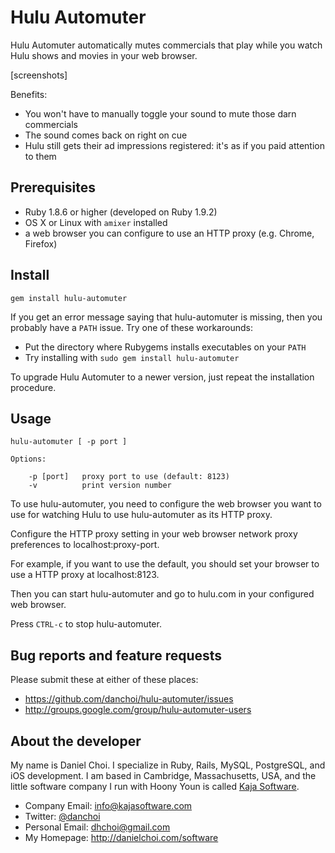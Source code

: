 # Hulu Automuter


Hulu Automuter automatically mutes commercials that play while you watch Hulu
shows and movies in your web browser.

[screenshots]

Benefits:

* You won't have to manually toggle your sound to mute those darn commercials
* The sound comes back on right on cue
* Hulu still gets their ad impressions registered: it's as if you paid attention to them


## Prerequisites

* Ruby 1.8.6 or higher (developed on Ruby 1.9.2)
* OS X or Linux with `amixer` installed
* a web browser you can configure to use an HTTP proxy (e.g. Chrome, Firefox)


## Install

    gem install hulu-automuter

If you get an error message saying that hulu-automuter is missing, then you
probably have a `PATH` issue. Try one of these workarounds:

* Put the directory where Rubygems installs executables on your `PATH`
* Try installing with `sudo gem install hulu-automuter`

To upgrade Hulu Automuter to a newer version, just repeat the installation procedure.

## Usage

    hulu-automuter [ -p port ]

    Options:

        -p [port]   proxy port to use (default: 8123)
        -v          print version number

To use hulu-automuter, you need to configure the web browser you want to use
for watching Hulu to use hulu-automuter as its HTTP proxy.

Configure the HTTP proxy setting in your web browser network proxy preferences
to localhost:proxy-port.

For example, if you want to use the default, you should set your browser to use
a HTTP proxy at localhost:8123.

Then you can start hulu-automuter and go to hulu.com in your configured web
browser.

Press `CTRL-c` to stop hulu-automuter.


## Bug reports and feature requests

Please submit these at either of these places:

* <https://github.com/danchoi/hulu-automuter/issues>
* <http://groups.google.com/group/hulu-automuter-users>


## About the developer

My name is Daniel Choi. I specialize in Ruby, Rails, MySQL, PostgreSQL, and iOS
development. I am based in Cambridge, Massachusetts, USA, and the little
software company I run with Hoony Youn is called [Kaja Software](http://kajasoftware.com). 

* Company Email: info@kajasoftware.com
* Twitter: [@danchoi][twitter] 
* Personal Email: dhchoi@gmail.com  
* My Homepage: <http://danielchoi.com/software>

[twitter]:http://twitter.com/#!/danchoi


